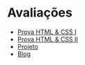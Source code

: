 # Avaliações

* [Prova HTML & CSS I](prova-html-css-1/)
* [Prova HTML & CSS II](prova-html-css-2/)
* [Projeto](projeto.md)
* [Blog](blog.md)
